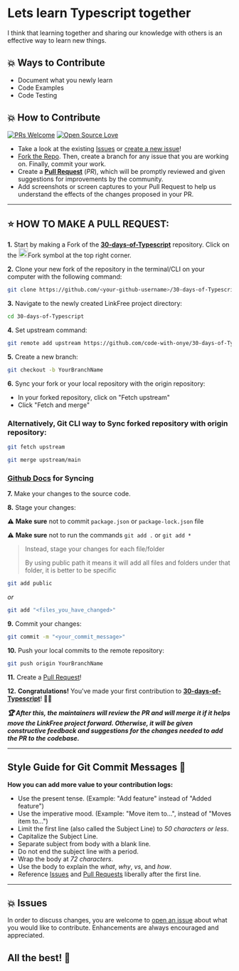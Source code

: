 

# Lets learn Typescript together
I think that learning together and sharing our knowledge with others is an effective way to learn new things.

## 💥 Ways to Contribute
 - Document what you newly learn 
 - Code Examples
 - Code Testing
 
## 💥 How to Contribute

[![PRs Welcome](https://img.shields.io/badge/PRs-welcome-brightgreen.svg?style=flat-square)](https://github.com/code-with-onye/30-days-of-Typescript/pulls)
[![Open Source Love](https://badges.frapsoft.com/os/v1/open-source.png?v=103)](https://github.com/code-with-onye/30-days-of-Typescript/)

- Take a look at the existing [Issues](https://github.com/code-with-onye/30-days-of-Typescript/issues) or [create a new issue](https://github.com/code-with-onye/30-days-of-Typescript/issues/new/choose)!
- [Fork the Repo](https://github.com/code-with-onye/30-days-of-Typescript/fork). Then, create a branch for any issue that you are working on. Finally, commit your work.
- Create a **[Pull Request](https://github.com/code-with-onye/30-days-of-Typescript/compare)** (_PR_), which will be promptly reviewed and given suggestions for improvements by the community.
- Add screenshots or screen captures to your Pull Request to help us understand the effects of the changes proposed in your PR.

---

## ⭐ HOW TO MAKE A PULL REQUEST:

**1.** Start by making a Fork of the [**30-days-of-Typescript**](https://github.com/code-with-onye/30-days-of-Typescript) repository. Click on the <a href="https://github.com/code-with-onye/30-days-of-Typescript/fork"><img src="https://i.imgur.com/G4z1kEe.png" height="21" width="21"></a>Fork symbol at the top right corner.

**2.** Clone your new fork of the repository in the terminal/CLI on your computer with the following command:

```bash
git clone https://github.com/<your-github-username>/30-days-of-Typescript
```

**3.** Navigate to the newly created LinkFree project directory:

```bash
cd 30-days-of-Typescript
```

**4.** Set upstream command:

```bash
git remote add upstream https://github.com/code-with-onye/30-days-of-Typescript.git
```

**5.** Create a new branch:

```bash
git checkout -b YourBranchName
```

**6.** Sync your fork or your local repository with the origin repository:

- In your forked repository, click on "Fetch upstream"
- Click "Fetch and merge"

### Alternatively, Git CLI way to Sync forked repository with origin repository:

```bash
git fetch upstream
```

```bash
git merge upstream/main
```

### [Github Docs](https://docs.github.com/en/github/collaborating-with-pull-requests/addressing-merge-conflicts/resolving-a-merge-conflict-on-github) for Syncing

**7.** Make your changes to the source code.

**8.** Stage your changes:

⚠️ **Make sure** not to commit `package.json` or `package-lock.json` file

⚠️ **Make sure** not to run the commands `git add .` or `git add *`

> Instead, stage your changes for each file/folder
>
> By using public path it means it will add all files and folders under that folder, it is better to be specific

```bash
git add public
```

_or_

```bash
git add "<files_you_have_changed>"
```

**9.** Commit your changes:

```bash
git commit -m "<your_commit_message>"
```

**10.** Push your local commits to the remote repository:

```bash
git push origin YourBranchName
```

**11.** Create a [Pull Request](https://help.github.com/en/github/collaborating-with-issues-and-pull-requests/creating-a-pull-request)!

**12.** **Congratulations!** You've made your first contribution to [**30-days-of-Typescript**](https://github.com/code-with-onye/30-days-of-Typescript/graphs/contributors)! 🙌🏼

**_:trophy: After this, the maintainers will review the PR and will merge it if it helps move the LinkFree project forward. Otherwise, it will be given constructive feedback and suggestions for the changes needed to add the PR to the codebase._**


---

## Style Guide for Git Commit Messages :memo:

**How you can add more value to your contribution logs:**

- Use the present tense. (Example: "Add feature" instead of "Added feature")
- Use the imperative mood. (Example: "Move item to...", instead of "Moves item to...")
- Limit the first line (also called the Subject Line) to _50 characters or less_.
- Capitalize the Subject Line.
- Separate subject from body with a blank line.
- Do not end the subject line with a period.
- Wrap the body at _72 characters_.
- Use the body to explain the _what_, _why_, _vs_, and _how_.
- Reference [Issues](https://github.com/code-with-onye/30-days-of-Typescript/issues) and [Pull Requests](https://github.com/code-with-onye/30-days-of-Typescript/pulls) liberally after the first line.

---

## 💥 Issues

In order to discuss changes, you are welcome to [open an issue](https://github.com/code-with-onye/30-days-of-Typescript/issues/new/choose) about what you would like to contribute. Enhancements are always encouraged and appreciated.

## All the best! 🥇

